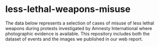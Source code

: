 # less-lethal-weapons-misuse
The data below represents a selection of cases of misuse of less lethal weapons during protests investigated by Amnesty International where photographic evidence is available. This repository includes both the dataset of events and the images we published in our web report.  
